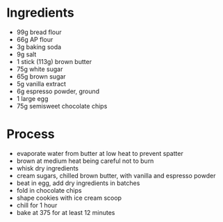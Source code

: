 # Ingredients

* 99g bread flour
* 66g AP flour
* 3g baking soda
* 9g salt
* 1 stick (113g) brown butter
* 75g white sugar
* 65g brown sugar
* 5g vanilla extract
* 6g espresso powder, ground
* 1 large egg
* 75g semisweet chocolate chips

# Process

* evaporate water from butter at low heat to prevent spatter
* brown at medium heat being careful not to burn
* whisk dry ingredients
* cream sugars, chilled brown butter, with vanilla and espresso powder
* beat in egg, add dry ingredients in batches
* fold in chocolate chips
* shape cookies with ice cream scoop
* chill for 1 hour
* bake at 375 for at least 12 minutes
